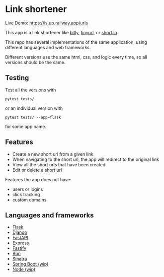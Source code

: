 # Link shortener

Live Demo: https://ls.up.railway.app/urls

This app is a link shortener like [bitly](https://bitly.com/), [tinyurl](https://tinyurl.com/), or [short.io](https://short.io/).

This repo has several implementations of the same application, using different 
languages and web frameworks.

Different versions use the same html, css, and logic every time, so all versions 
should be the same.


## Testing

Test all the versions with

```
pytest tests/
```

or an individual version with

```
pytest tests/ --app=flask
```

for some app name.

## Features

* Create a new short url from a given link
* When navigating to the short url, the app will redirect to the original link
* View all the short urls that have been created
* Edit or delete a short url

Features the app does not have:
* users or logins
* click tracking
* custom domains

## Languages and frameworks

- [Flask](/flask)
- [Django](/django)
- [FastAPI](/fastapi)
- [Express](/express)
- [Fastify](/fastify)
- [Bun](/bun)
- [Sinatra](/sinatra)
- [Spring Boot (wip)](/spring)
- [Node (wip)](/node)

